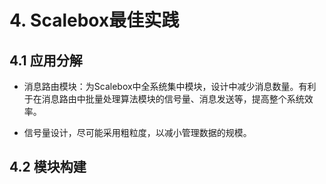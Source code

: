 # 4. Scalebox最佳实践

## 4.1 应用分解

- 消息路由模块：为Scalebox中全系统集中模块，设计中减少消息数量。有利于在消息路由中批量处理算法模块的信号量、消息发送等，提高整个系统效率。

- 信号量设计，尽可能采用粗粒度，以减小管理数据的规模。


## 4.2 模块构建


